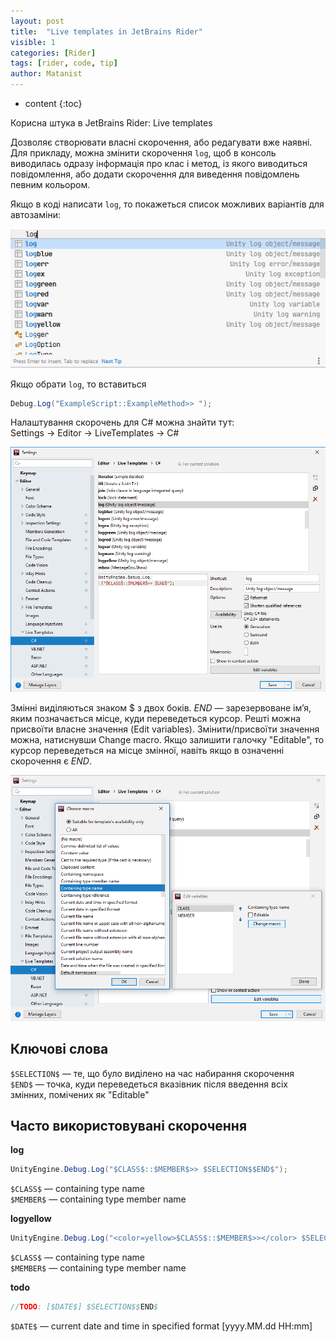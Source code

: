 ```yaml
---
layout: post
title:  "Live templates in JetBrains Rider"
visible: 1
categories: [Rider]
tags: [rider, code, tip]
author: Matanist
---
```


* content
{:toc}

Корисна штука в JetBrains Rider: Live templates

Дозволяє створювати власні скорочення, або редагувати вже наявні.  
Для прикладу, можна змінити скорочення ```log```, щоб в консоль виводилась одразу інформація про клас і метод, із якого виводиться повідомлення, або додати скорочення для виведення повідомлень певним кольором.  

Якщо в коді написати ```log```, то покажеться список можливих варіантів для автозаміни:  

![Settings](/assets/2020-01-30-rider-live-templates-3.png)  

Якщо обрати ```log```, то вставиться
```c#
Debug.Log("ExampleScript::ExampleMethod>> ");
```





Налаштування скорочень для C# можна знайти тут:  
Settings -> Editor -> LiveTemplates -> C#  

![Settings](/assets/2020-01-30-rider-live-templates-1.png)  

Змінні виділяються знаком $ з двох боків. $END$ — зарезервоване ім’я, яким позначається місце, куди переведеться курсор. 
Решті можна присвоїти власне значення (Edit variables). 
Змінити/присвоїти значення можна, натиснувши Change macro. 
Якщо залишити галочку "Editable", то курсор переведеться на місце змінної, навіть якщо в означенні скорочення є $END$.  

![Variables editing](/assets/2020-01-30-rider-live-templates-2.png)  

## Ключові слова
```$SELECTION$``` — те, що було виділено на час набирання скорочення  
```$END$``` — точка, куди переведеться вказівник після введення всіх змінних, помічених як "Editable"  

## Часто використовувані скорочення
**log**  
```c#
UnityEngine.Debug.Log("$CLASS$::$MEMBER$>> $SELECTION$$END$");
```
```$CLASS$``` — containing type name  
```$MEMBER$``` — containing type member name  
  
**logyellow**  
```c#
UnityEngine.Debug.Log("<color=yellow>$CLASS$::$MEMBER$>></color> $SELECTION$$END$");
```
```$CLASS$``` — containing type name  
```$MEMBER$``` — containing type member name  
  
**todo**
```c#
//TODO: [$DATE$] $SELECTION$$END$
```
```$DATE$``` — current date and time in specified format [yyyy.MM.dd HH:mm]  
